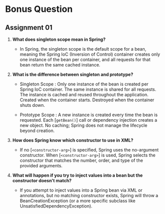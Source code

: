 # Bonus Question

## Assignment 01

1. **What does singleton scope mean in Spring?**

   - In Spring, the singleton scope is the default scope for a bean, meaning the Spring IoC (Inversion of Control) container creates only one instance of the bean per container, and all requests for that bean return the same cached instance.


2. **What is the difference between singleton and prototype?**

   - Singleton Scope : Only one instance of the bean is created per Spring IoC container. The same instance is shared for all requests. The instance is cached and reused throughout the application. Created when the container starts. Destroyed when the container shuts down.

   - Prototype Scope : A new instance is created every time the bean is requested. Each [`getBean()`] call or dependency injection creates a new object. No caching; Spring does not manage the lifecycle beyond creation.


3. **How does Spring know which constructor to use in XML?**

   - If no [`<constructor-arg>`] is specified, Spring uses the no-argument constructor. When [`<constructor-arg>`] is used, Spring selects the constructor that matches the number, order, and type of the provided arguments.

4. **What will happen if you try to inject values into a bean but the constructor doesn't match?**

   - If you attempt to inject values into a Spring bean via XML or annotations, but no matching constructor exists, Spring will throw a BeanCreationException (or a more specific subclass like UnsatisfiedDependencyException).





